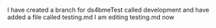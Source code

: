
I have created a branch for ds4bmeTest called development and have added a file called testing.md
I am editing testing.md now
